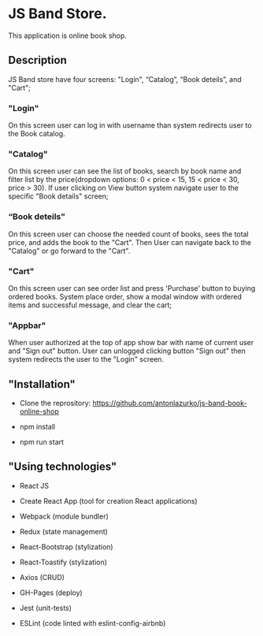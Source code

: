 # JS Band Store.

This application is online book shop.
 
## Description

JS Band store have four screens: "Login", “Catalog”, “Book deteils”, and "Cart";

### "Login"

On this screen user can log in with username than system redirects user to the Book catalog.

### "Catalog"

On this screen user can see the list of books, search by book name and filter list by the price(dropdown options: 0 < price < 15, 15 < price < 30, price > 30). If user clicking on View button system navigate user to the specific "Book details" screen;

### “Book deteils”

On this screen user can choose the needed count of books, sees the total price, and adds the book to the "Cart". Then User can navigate back to the "Catalog" or go forward to the "Cart".

### "Cart"

On this screen user can see order list and press 'Purchase' button to buying ordered books.
System place order, show a modal window with ordered items and successful message, and clear the cart;

### "Appbar"

When user authorized at the top of app show bar with name of current user and "Sign out" button. User can unlogged clicking button "Sign out" then  system redirects the user to the "Login" screen.

## "Installation"

- Clone the reprository: https://github.com/antonlazurko/js-band-book-online-shop

- npm install

- npm run start

## "Using technologies"

- React JS

- Create React App (tool for creation React applications)

- Webpack (module bundler)

- Redux (state management)

- React-Bootstrap (stylization)

- React-Toastify (stylization)

- Axios (CRUD)

- GH-Pages (deploy)

- Jest (unit-tests)

- ESLint (code linted with eslint-config-airbnb)
